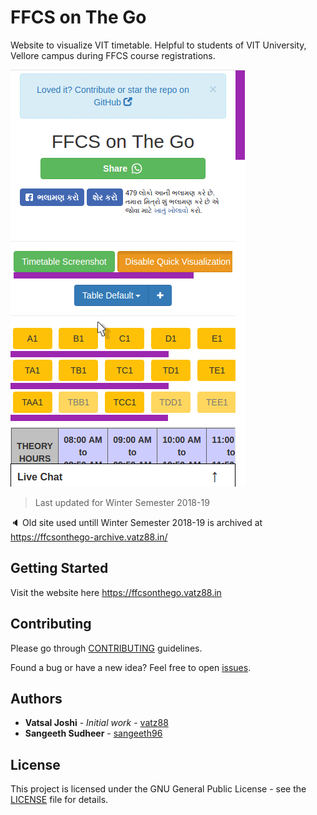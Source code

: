 # FFCS on The Go

Website to visualize VIT timetable. Helpful to students of VIT University, Vellore campus during FFCS course registrations.

![Demo](images/demo.gif 'Demo')

> Last updated for Winter Semester 2018-19

🔈 Old site used untill Winter Semester 2018-19 is archived at https://ffcsonthego-archive.vatz88.in/

## Getting Started

Visit the website here https://ffcsonthego.vatz88.in

## Contributing

Please go through [CONTRIBUTING](.github/CONTRIBUTING.md) guidelines.

Found a bug or have a new idea? Feel free to open [issues](https://github.com/VaTz88/FFCS-on-The-Go/issues).

## Authors

- **Vatsal Joshi** - _Initial work_ - [vatz88](https://github.com/vatz88)
- **Sangeeth Sudheer** - [sangeeth96](https://github.com/sangeeth96)

<!--
See also the list of [contributors](https://github.com/VaTz88/FFCSonTheGo/contributors) who participated in this project.
-->

## License

This project is licensed under the GNU General Public License - see the [LICENSE](LICENSE.md) file for details.
